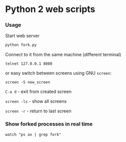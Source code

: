 # Python 2 web scripts

### Usage

Start web server

```bash
python fork.py
```

Connect to it from the same machine (different terminal)

```
telnet 127.0.0.1 8080
```

or easy switch between screens using GNU `screen`:

```
screen -S new_screen
```

`C-a d` - exit from created screen

`screen -ls` - show all screens

`screen -r` - return to last screen

### Show forked processes in real time

```
watch "ps ax | grep fork"
```